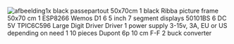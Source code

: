 ![afbeelding](https://github.com/rvangelder11/Big-Digital-clock-with-5-inch-displays/assets/90907092/240d3a20-ece5-4c75-83d5-d603c9cc5a15)1x black passepartout 50x70cm
1	black Ribba picture frame 50x70 cm
1	ESP8266 Wemos D1
6	5 inch 7 segment displays 50101BS
6	DC 5V TPIC6C596 Large Digit Driver Driver
1	power supply 3-15v, 3A, EU or US depending on need
1	10 pieces Dupont 6p 10 cm F-F
2	buck converter
